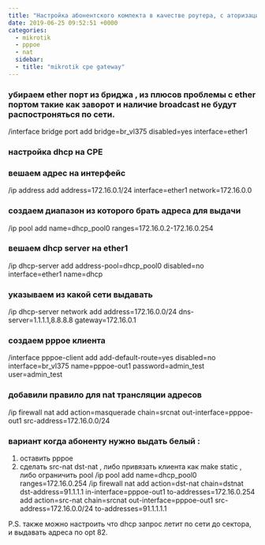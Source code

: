 ```yaml
---
title: "Настройка абонентского комлекта в качестве роутера, с аторизацией оп PPPoE."
date: 2019-06-25 09:52:51 +0000
categories:
  - mikrotik
  - pppoe
  - nat
  sidebar:
  - title: "mikrotik cpe gateway"
---
```


### убираем ether порт из бриджа , из плюсов проблемы с ether портом  такие как заворот и наличие broadcast не будут распостроняться по сети.
/interface bridge port
add bridge=br_vl375 disabled=yes interface=ether1

### настройка dhcp на CPE

### вешаем адрес на интерфейс
/ip address
add address=172.16.0.1/24 interface=ether1 network=172.16.0.0

### создаем диапазон из которого брать адреса  для выдачи
/ip pool
add name=dhcp_pool0 ranges=172.16.0.2-172.16.0.254

### вешаем dhcp server на ether1 
/ip dhcp-server
add address-pool=dhcp_pool0 disabled=no interface=ether1 name=dhcp

###  указываем из какой сети выдавать
/ip dhcp-server network
add address=172.16.0.0/24 dns-server=1.1.1.1,8.8.8.8 gateway=172.16.0.1

### создаем pppoe клиента  
/interface pppoe-client
add add-default-route=yes disabled=no interface=br_vl375 name=pppoe-out1 password=admin_test user=admin_test

### добавили правило для nat трансляции адресов
/ip firewall nat
add action=masquerade chain=srcnat out-interface=pppoe-out1 src-address=172.16.0.0/24

### вариант когда абоненту нужно выдать белый :
1) оставить pppoe
2)  сделать src-nat dst-nat , либо привязать клиента как make static , либо ограничить pool
/ip pool
add name=dhcp_pool0 ranges=172.16.0.254
/ip firewall nat
add action=dst-nat chain=dstnat dst-address=91.1.1.1 in-interface=pppoe-out1 to-addresses=172.16.0.254
add action=src-nat chain=srcnat out-interface=pppoe-out1 src-address=172.16.0.0/24 to-addresses=91.1.1.1.1


P.S. также можно настроить что dhcp запрос летит по сети до сектора, и выдавать адреса по opt 82.
